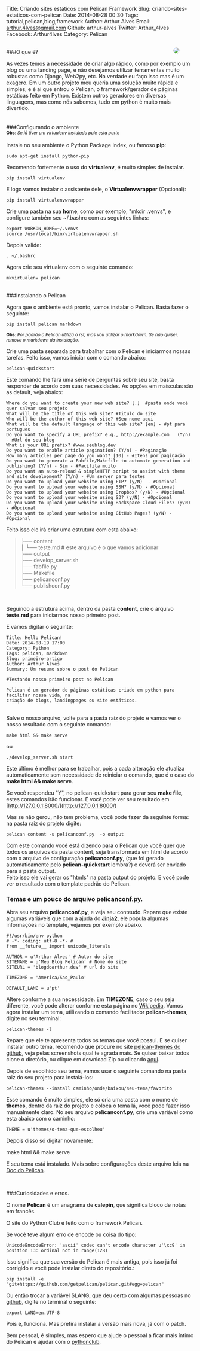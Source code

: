 Title: Criando sites estáticos com Pelican Framework
Slug: criando-sites-estaticos-com-pelican
Date: 2014-08-28 00:30
Tags: tutorial,pelican,blog,framework
Author: Arthur Alves
Email:  arthur.4lves@gmail.com
Github: arthur-alves
Twitter: Arthur_4lves
Facebook: Arthur4lves
Category: Pelican

<figure style="float:right;">
<img style="border-radius: 50%;" src="/images/arthur-alves/captaoboing.png">
</figure>
</br>  
###O que é?  

As vezes temos a necessidade de criar algo rápido, como por exemplo um blog ou uma landing page, e não desejamos utilizar ferramentas muito robustas como Django, Web2py, etc. Na verdade eu faço isso mas é um exagero. Em um outro projeto meu queria uma solução muito rápida e simples, e é ai que entrou o Pelican, o framework/gerador de páginas estáticas feito em Python. Existem outros geradores em diversas linguagens, mas como nós sabemos, tudo em python é muito mais divertido.  
</br>   
###Configurando o ambiente  
<small>**Obs**: *Se já tiver um virtualenv instalado pule esta parte*</small>  
</br>
Instale no seu ambiente o Python Package Index, ou famoso **pip**:  

    sudo apt-get install python-pip

Recomendo fortemente o uso do **virtualenv**, é muito simples de instalar. 
 
    pip install virtualenv  

E logo vamos instalar o assistente dele, o **Virtualenvwrapper** (Opcional):  

    pip install virtualenvwrapper  

Crie uma pasta na sua **home**, como por exemplo, "mkdir .venvs", e configure também seu ~/.bashrc com as seguintes linhas:

    export WORKON_HOME=~/.venvs  
    source /usr/local/bin/virtualenvwrapper.sh  

Depois valide:

    . ~/.bashrc  

Agora crie seu virtualenv com o seguinte comando:  
    
    mkvirtualenv pelican  


</br>
###Instalando o Pelican  

Agora que o ambiente está pronto, vamos instalar o Pelican. Basta fazer o seguinte:  

    pip install pelican markdown

<small>**Obs**: *Por padrão o Pelican utiliza o rst, mas vou utilizar o markdown. Se não quiser, remova o markdown da instalação.*</small>  

Crie uma pasta separada para trabalhar com o Pelican e iniciarmos nossas tarefas.
Feito isso, vamos iniciar com o comando abaixo:  

    pelican-quickstart  

Este comando lhe fará uma série de perguntas sobre seu site, basta responder de acordo com suas necessidades. As opções em maísculas são as default, veja abaixo:

    Where do you want to create your new web site? [.]  #pasta onde você quer salvar seu projeto
    What will be the title of this web site? #Titulo do site  
    Who will be the author of this web site? #Seu nome aqui  
    What will be the default language of this web site? [en] - #pt para portugues  
    Do you want to specify a URL prefix? e.g., http://example.com   (Y/n) - #Url do seu blog  
    What is your URL prefix? #www.seublog.dev  
    Do you want to enable article pagination? (Y/n) - #Paginação  
    How many articles per page do you want? [10] - #Itens por paginação  
    Do you want to generate a Fabfile/Makefile to automate generation and publishing? (Y/n) - Sim - #Facilita muito  
    Do you want an auto-reload & simpleHTTP script to assist with theme and site development? (Y/n) - #Um server para testes  
    Do you want to upload your website using FTP? (y/N)  - #Opcional  
    Do you want to upload your website using SSH? (y/N) - #Opcional  
    Do you want to upload your website using Dropbox? (y/N) - #Opcional  
    Do you want to upload your website using S3? (y/N) - #Opcional  
    Do you want to upload your website using Rackspace Cloud Files? (y/N) - #Opcional  
    Do you want to upload your website using GitHub Pages? (y/N) - #Opcional  


Feito isso ele irá criar uma estrutura com esta abaixo:  

>├── content  
│                    └── teste.md  # este arquivo é o que vamos adicionar  
├── output  
├── develop_server.sh  
├── fabfile.py  
├── Makefile  
├── pelicanconf.py  
└── publishconf.py  

</br>

Seguindo a estrutura acima, dentro da pasta **content**, crie o arquivo **teste.md** para iniciarmos
nosso primeiro post.  

E vamos digitar o seguinte:  

    Title: Hello Pelican!  
    Date: 2014-08-19 17:00  
    Category: Python  
    Tags: pelican, markdown  
    Slug: primeiro-artigo  
    Author: Arthur Alves  
    Summary: Um resumo sobre o post do Pelican  

    #Testando nosso primeiro post no Pelican  

    Pelican é um gerador de páginas estáticas criado em python para facilitar nossa vida, na 
    criação de blogs, landingpages ou site estáticos.  

</br>
Salve o nosso arquivo, volte para a pasta raiz do projeto e vamos ver o nosso resultado com o seguinte comando:  

    make html && make serve  

ou  

    ./develop_server.sh start  

Este último é melhor para se trabalhar, pois a cada alteração ele atualiza automaticamente sem necessidade de reiniciar o comando, que é o caso do **make html && make serve**.  

Se você respondeu "Y", no pelican-quickstart para gerar seu **make file**, estes comandos irão funcionar. 
E você pode ver seu resultado em [http://127.0.0.1:8000/](http://127.0.0.1:8000/)  

Mas se não gerou, não tem problema, você pode fazer da seguinte forma: na pasta raiz do projeto digite:  

    pelican content -s pelicanconf.py  -o output

Com este comando você está dizendo para o Pelican que você quer que todos os arquivos da pasta content, seja transformada em html de acordo com o arquivo de configuração **pelicanconf.py**, (que foi gerado automaticamente pelo **pelican-quickstart** lembra?) e deverá ser enviado para a pasta output.  
Feito isso ele vai gerar os "htmls" na pasta output do projeto. E você pode ver o resultado com o template padrão do Pelican.

### Temas e um pouco do arquivo pelicanconf.py.  

Abra seu arquivo **pelicanconf.py**, e veja seu conteudo. Repare que existe algumas variáveis que com a ajuda do **[Jinja2](http://jinja.pocoo.org/docs/)**, ele popula algumas informações no template, vejamos por exemplo abaixo.

    #!/usr/bin/env python
    # -*- coding: utf-8 -*- #
    from __future__ import unicode_literals

    AUTHOR = u'Arthur Alves' # Autor do site
    SITENAME = u'Meu Blog Pelican' # Nome do site 
    SITEURL = 'blogdoarthur.dev' # url do site
    
    TIMEZONE = 'America/Sao_Paulo' 
    
    DEFAULT_LANG = u'pt'  

Altere conforme a sua necessidade. Em **TIMEZONE**, caso o seu seja diferente, você pode alterar conforme esta página no [Wikipedia](http://en.wikipedia.org/wiki/List_of_tz_database_time_zones). Vamos agora instalar um tema, utilizando o comando facilitador **pelican-themes**, digite no seu terminal:  

    pelican-themes -l  

Repare que ele te apresenta todos os temas que você possui. E se quiser instalar outro tema, recomendo que procure no site [pelican-themes do github](https://github.com/getpelican/pelican-themes), veja pelas screenshots qual te agrada mais. Se quiser baixar todos clone o diretório, ou clique em download Zip ou clicando [aqui](https://github.com/getpelican/pelican-themes/archive/master.zip).  

Depois de escolhido seu tema, vamos usar o seguinte comando na pasta raiz do seu projeto para instalá-los:  

    pelican-themes --install caminho/onde/baixou/seu-tema/favorito  

Esse comando é muito simples, ele só cria uma pasta com o nome de **themes**, dentro da raiz do projeto e coloca o tema lá, você pode fazer isso manualmente claro. No seu arquivo **pelicanconf.py**, crie uma variável como esta abaixo com o caminho:  

    THEME = u'themes/o-tema-que-escolheu'  


Depois disso só digitar novamente:  

   make html && make serve  

E seu tema está instalado. Mais sobre configurações deste arquivo leia na [Doc do Pelican](http://docs.getpelican.com/).

</br>

###Curiosidades e erros.  

O nome **Pelican** é um anagrama de **calepin**, que significa bloco de notas em francês.  

O site do Python Club é feito com o framework Pelican. 

Se você teve algum erro de encode ou coisa do tipo:  

    UnicodeEncodeError: 'ascii' codec can't encode character u'\xc9' in position 13: ordinal not in range(128)  

Isso significa que sua versão do Pelican é mais antiga, pois isso já foi corrigido e você pode instalar direto do repositório.:  

    pip install -e "git+https://github.com/getpelican/pelican.git#egg=pelican"  

Ou então trocar a variável $LANG, que deu certo com algumas pessoas no [github](https://github.com/getpelican/pelican), digite no terminal o seguinte:  

    export LANG=en.UTF-8  

Pois é, funciona. Mas prefira instalar a versão mais nova, já com o patch.  

Bem pessoal, é simples, mas espero que ajude o pessoal a ficar mais íntimo do Pelican e ajudar com o [pythonclub](http://pythonclub.com.br/).

